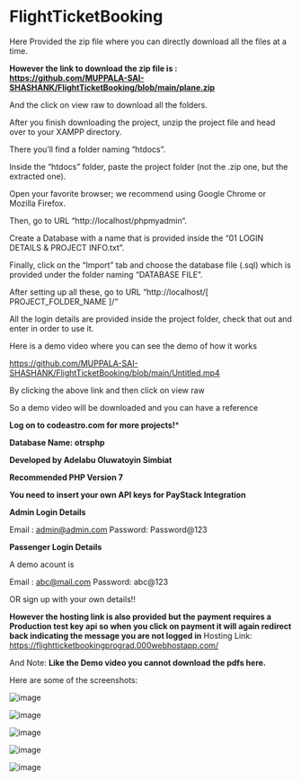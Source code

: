 # FlightTicketBooking

Here Provided the zip file where you can directly download all the files at a time.

**However the link to download the zip file is : https://github.com/MUPPALA-SAI-SHASHANK/FlightTicketBooking/blob/main/plane.zip**

And the click on view raw to download all the folders.

After you finish downloading the project, unzip the project file and head over to your XAMPP directory.

There you’ll find a folder naming “htdocs”.

Inside the “htdocs” folder, paste the project folder (not the .zip one, but the extracted one).

Open your favorite browser; we recommend using Google Chrome or Mozilla Firefox.

Then, go to URL “http://localhost/phpmyadmin“.

Create a Database with a name that is provided inside the “01 LOGIN DETAILS & PROJECT INFO.txt”.

Finally, click on the “Import” tab and choose the database file (.sql) which is provided under the folder naming “DATABASE FILE”.

After setting up all these, go to URL “http://localhost/[ PROJECT_FOLDER_NAME ]/“

All the login details are provided inside the project folder, check that out and enter in order to use it.

Here is a demo video where you can see the demo of how it works

https://github.com/MUPPALA-SAI-SHASHANK/FlightTicketBooking/blob/main/Untitled.mp4

By clicking the above link and then click on view raw

So a demo video will be downloaded and you can have a reference

**Log on to codeastro.com for more projects!***

**Database Name: otrsphp**

**Developed by Adelabu Oluwatoyin Simbiat**

**Recommended PHP Version 7**


**You need to insert your own API keys for PayStack Integration**


**Admin Login Details**

Email   : admin@admin.com
Password: Password@123

**Passenger Login Details**

A demo acount is 

Email   : abc@mail.com
Password: abc@123

OR sign up with your own details!!


**However the hosting link is also provided but the payment requires a Production test key api so when you click on payment it will again redirect back indicating the message you are not logged in**
Hosting Link:  https://flightticketbookingprograd.000webhostapp.com/

And Note:
**Like the Demo video you cannot download the pdfs here.**

Here are some of the screenshots:

![image](https://github.com/MUPPALA-SAI-SHASHANK/FlightTicketBooking/assets/108987073/ccdd99a9-c8db-419b-9c35-5bf4ef1476fa)

![image](https://github.com/MUPPALA-SAI-SHASHANK/FlightTicketBooking/assets/108987073/4a630fd6-2a07-45a9-84f6-8f9e82903380)

![image](https://github.com/MUPPALA-SAI-SHASHANK/FlightTicketBooking/assets/108987073/40e7c235-ec90-4b27-8a78-3c82b9db8ad0)

![image](https://github.com/MUPPALA-SAI-SHASHANK/FlightTicketBooking/assets/108987073/80208f7c-cdaf-472f-a699-47e87ae1fcae)

![image](https://github.com/MUPPALA-SAI-SHASHANK/FlightTicketBooking/assets/108987073/9bd6bf2e-d2a6-42cf-b6dd-6512e2440a0f)


